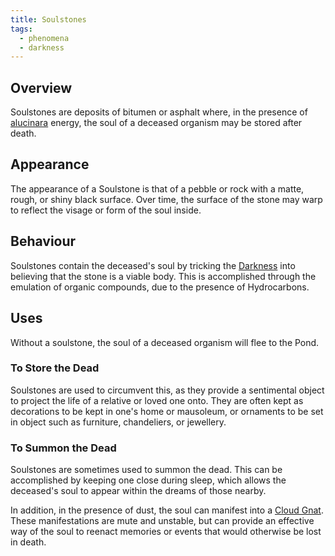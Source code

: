 ```yaml
---
title: Soulstones
tags:
  - phenomena
  - darkness
---
```

## Overview
Soulstones are deposits of bitumen or asphalt where, in the presence of [alucinara](cosmology/alucinara.md) energy, the soul of a deceased organism may be stored after death.
## Appearance
The appearance of a Soulstone is that of a pebble or rock with a matte, rough, or shiny black surface. Over time, the surface of the stone may warp to reflect the visage or form of the soul inside.
## Behaviour
Soulstones contain the deceased's soul by tricking the [Darkness](deities/the-darkness.md) into believing that the stone is a viable body. This is accomplished through the emulation of organic compounds, due to the presence of Hydrocarbons.
## Uses
Without a soulstone, the soul of a deceased organism will flee to the Pond.
### To Store the Dead
Soulstones are used to circumvent this, as they provide a sentimental object to project the life of a relative or loved one onto. They are often kept as decorations to be kept in one's home or mausoleum, or ornaments to be set in object such as furniture, chandeliers, or jewellery.
### To Summon the Dead
Soulstones are sometimes used to summon the dead. This can be accomplished by keeping one close during sleep, which allows the deceased's soul to appear within the dreams of those nearby.

In addition, in the presence of dust, the soul can manifest into a [Cloud Gnat](phenomena/cloud-gnats.md). These manifestations are mute and unstable, but can provide an effective way of the soul to reenact memories or events that would otherwise be lost in death.